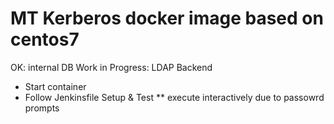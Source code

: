 # MT Kerberos docker image based on centos7  

OK: internal DB
Work in Progress: LDAP Backend   

* Start container 
* Follow Jenkinsfile Setup & Test
   ** execute interactively due to passowrd prompts